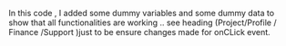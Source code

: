 In this code , I added some dummy variables and some dummy data to show that all functionalities are working ..
see heading (Project/Profile / Finance /Support )just to be ensure changes made for onCLick event.
